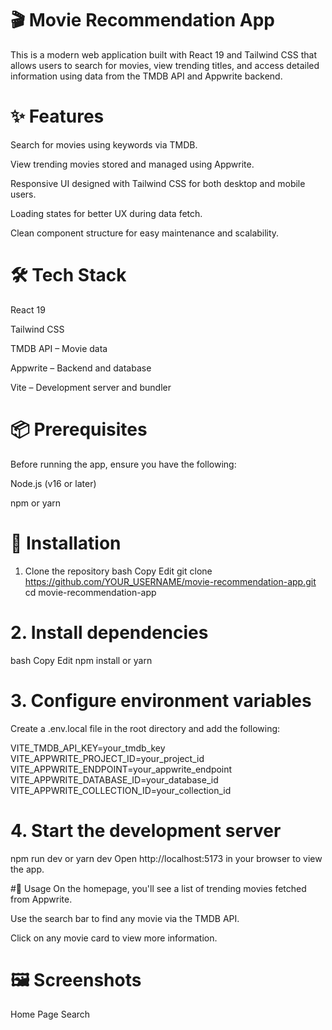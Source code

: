 # 🎬 Movie Recommendation App
This is a modern web application built with React 19 and Tailwind CSS that allows users to search for movies, view trending titles, and access detailed information using data from the TMDB API and Appwrite backend.

# ✨ Features
Search for movies using keywords via TMDB.

View trending movies stored and managed using Appwrite.

Responsive UI designed with Tailwind CSS for both desktop and mobile users.

Loading states for better UX during data fetch.

Clean component structure for easy maintenance and scalability.

# 🛠️ Tech Stack
React 19

Tailwind CSS

TMDB API – Movie data

Appwrite – Backend and database

Vite – Development server and bundler

# 📦 Prerequisites
Before running the app, ensure you have the following:

Node.js (v16 or later)

npm or yarn

# 📁 Installation
1. Clone the repository
bash
Copy
Edit
git clone https://github.com/YOUR_USERNAME/movie-recommendation-app.git
cd movie-recommendation-app
# 2. Install dependencies
bash
Copy
Edit
npm install
or
yarn
# 3. Configure environment variables
Create a .env.local file in the root directory and add the following:

VITE_TMDB_API_KEY=your_tmdb_key
VITE_APPWRITE_PROJECT_ID=your_project_id
VITE_APPWRITE_ENDPOINT=your_appwrite_endpoint
VITE_APPWRITE_DATABASE_ID=your_database_id
VITE_APPWRITE_COLLECTION_ID=your_collection_id
# 4. Start the development server

npm run dev
or
yarn dev
Open http://localhost:5173 in your browser to view the app.

#🚀 Usage
On the homepage, you'll see a list of trending movies fetched from Appwrite.

Use the search bar to find any movie via the TMDB API.

Click on any movie card to view more information.

# 🖼️ Screenshots

Home Page	Search
